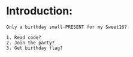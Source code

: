 Introduction:
=============
    Only a birthday small-PRESENT for my Sweet16?

    1. Read code?
    2. Join the party?
    3. Get birthday flag?
